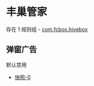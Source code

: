 # 丰巢管家

存在 1 规则组 - [com.fcbox.hivebox](/src/apps/com.fcbox.hivebox.ts)

## 弹窗广告

默认禁用

- [快照-0](https://i.gkd.li/import/13459000)
